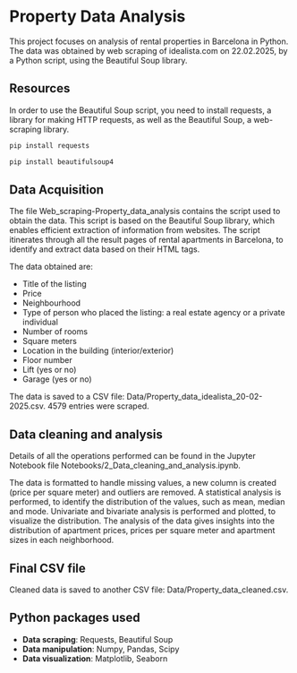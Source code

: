 # Property Data Analysis

This project focuses on analysis of rental properties in Barcelona in Python. The data was obtained by web scraping of idealista.com on 22.02.2025, by a Python script, using the Beautiful Soup library.

## Resources

In order to use the Beautiful Soup script, you need to install requests, a library for making HTTP requests, as well as the Beautiful Soup, a web-scraping library.

```bash
pip install requests
```

```bash
pip install beautifulsoup4
```

## Data Acquisition

The file Web_scraping-Property_data_analysis contains the script used to obtain the data. This script is based on the Beautiful Soup library, which enables efficient extraction of information from websites. The script itinerates through all the result pages of rental apartments in Barcelona, to identify and extract data based on their HTML tags.

The data obtained are:
- Title of the listing
- Price
- Neighbourhood
- Type of person who placed the listing: a real estate agency or a private individual
- Number of rooms
- Square meters
- Location in the building (interior/exterior)
- Floor number
- Lift (yes or no)
- Garage (yes or no)

The data is saved to a CSV file: Data/Property_data_idealista_20-02-2025.csv. 4579 entries were scraped.

## Data cleaning and analysis

Details of all the operations performed can be found in the Jupyter Notebook file Notebooks/2_Data_cleaning_and_analysis.ipynb.

The data is formatted to handle missing values, a new column is created (price per square meter) and outliers are removed. A statistical analysis is performed, to identify the distribution of the values, such as mean, median and mode. Univariate and bivariate analysis is performed and plotted, to visualize the distribution. The analysis of the data gives insights into the distribution of apartment prices, prices per square meter and apartment sizes in each neighborhood.

## Final CSV file

Cleaned data is saved to another CSV file: Data/Property_data_cleaned.csv.

## Python packages used

- **Data scraping**: Requests, Beautiful Soup
- **Data manipulation**: Numpy, Pandas, Scipy
- **Data visualization**: Matplotlib, Seaborn
